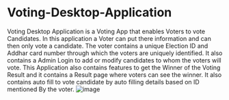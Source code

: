 # Voting-Desktop-Application
Voting Desktop Application is a Voting App that enables Voters to vote Candidates. In this application a Voter can put there information and can then only vote a candidate. The voter contains a unique Election ID and Addhar card number through which the voters are uniquely identified. It also contains a Admin Login to add or modify candidates to whom the voters will vote.
This Application also contains features to get the Winner of the Voting Result and it contains a Result page where voters can see the winner. It also contains auto fill to vote candidate by auto filling details based on ID mentioned By the voter.
![image](https://github.com/AdityaNachanekar/Voting-Desktop-Application/assets/144520894/1146fe96-c22a-4045-ba88-1ab3030294e9)

